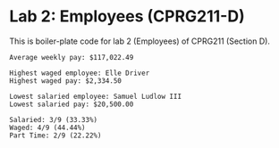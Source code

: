 # Lab 2: Employees (CPRG211-D)

This is boiler-plate code for lab 2 (Employees) of CPRG211 (Section D).

```
Average weekly pay: $117,022.49

Highest waged employee: Elle Driver
Highest waged pay: $2,334.50

Lowest salaried employee: Samuel Ludlow III
Lowest salaried pay: $20,500.00

Salaried: 3/9 (33.33%)
Waged: 4/9 (44.44%)
Part Time: 2/9 (22.22%)
```
